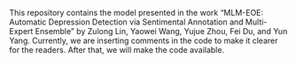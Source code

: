 This repository contains the model presented in the work “MLM-EOE: Automatic Depression Detection via Sentimental Annotation and Multi-Expert Ensemble” by Zulong Lin, Yaowei Wang, Yujue Zhou, Fei Du, and Yun Yang.
Currently, we are inserting comments in the code to make it clearer for the readers. After that, we will make the code available.
